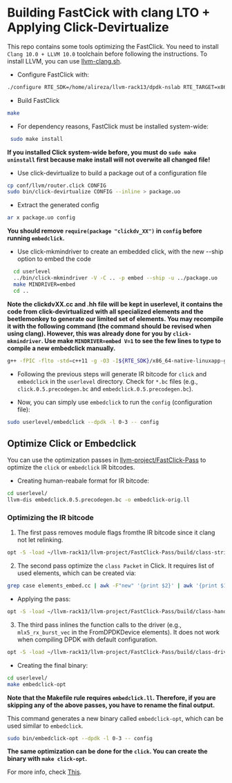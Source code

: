# Building FastCick with clang LTO + Applying Click-Devirtualize

This repo contains some tools optimizing the FastClick. You need to install `Clang 10.0 + LLVM 10.0` toolchain before following the instructions. To install LLVM, you can use [llvm-clang.sh](https://bitbucket.org/nslab/llvm-project/src/master/llvm-clang.sh).

* Configure FastClick with:

```bash
./configure RTE_SDK=/home/alireza/llvm-rack13/dpdk-nslab RTE_TARGET=x86_64-native-linux-clangflto --enable-multithread --disable-linuxmodule --enable-intel-cpu --enable-user-multithread --verbose CC="clang -flto" CFLAGS="-std=gnu11 -O3" CXX="clang++ -flto" CXXFLAGS="-std=gnu++14 -O3" LDFLAGS="-flto -Wl,-plugin-opt=save-temps" RANLIB="/bin/true" READELF="llvm-readelf" AR="llvm-ar" --disable-dynamic-linking --enable-poll --enable-dpdk --disable-dpdk-pool --disable-dpdk-packet
```

* Build FastClick

```bash
make
```

* For dependency reasons, FastClick must be installed system-wide:

```bash
 sudo make install
```
  
  **If you installed Click system-wide before, you must do `sudo make uninstall` first because make install will not overwite all changed file!**

* Use click-devirtualize to build a package out of a configuration file

```bash
cp conf/llvm/router.click CONFIG
sudo bin/click-devirtualize CONFIG --inline > package.uo
```

* Extract the generated config

```bash
ar x package.uo config
```

  **You should remove `require(package "clickdv_XX")` in `config` before running `embedclick`.**

* Use click-mkmindriver to create an embedded click, with the new --ship option to embed the code

```bash
  cd userlevel
  ../bin/click-mkmindriver -V -C .. -p embed --ship -u ../package.uo
  make MINDRIVER=embed
  cd ..
```

  **Note the clickdvXX.cc and .hh file will be kept in userlevel, it contains the code from
  click-devirtualized with all specialized elements and the beetlemonkey to generate our
  limited set of elements. You may recompile it with the following command (the command should be revised when using clang). However, this was already done for you by `click-mkmindriver`. Use make `MINDRIVER=embed V=1` to see the few lines to type to compile a new embedclick manually.**

  ```bash
  g++ -fPIC -flto -std=c++11 -g -O3 -I${RTE_SDK}/x86_64-native-linuxapp-gcc/include -include ${RTE_SDK}/x86_64-native-linuxapp-gcc/include/rte_config.h -Wno-pmf-conversions -faligned-new -c -o   clickdv_Q3Ysjsm0iWjr6UUA6pNNyd.u.o clickdv_Q3Ysjsm0iWjr6UUA6pNNyd.u.cc -fno-access-control
  ```

* Following the previous steps will generate IR bitcode for `click` and `embedclick` in the `userlevel` directory. Check for `*.bc` files (e.g., `click.0.5.precodegen.bc` and `embedclick.0.5.precodegen.bc`).

* Now, you can simply use `embedclick` to run the `config` (configuration file):

```bash
sudo userlevel/embedclick --dpdk -l 0-3 -- config
```

## Optimize Click or Embedclick

You can use the optimization passes in [llvm-project/FastClick-Pass](https://bitbucket.org/nslab/llvm-project/src/master/FastClick-Pass/) to optimize the `click` or `embedclick` IR bitcodes.

* Creating human-reabale format for IR bitcode:

 ```bash
 cd userlevel/
 llvm-dis embedclick.0.5.precodegen.bc -o embedclick-orig.ll
 ```

### Optimizing the IR bitcode

1. The first pass removes module flags fromthe IR bitcode since it clang not let relinking.

```bash
opt -S -load ~/llvm-rack13/llvm-project/FastClick-Pass/build/class-stripmoduleflags-pass/libClassStripModuleFlagsPass.so -strip-module-flags embedclick-orig.ll -o embedclick-tmp.ll
```

2. The second pass optimize the `class Packet` in Click. It requires list of used elements, which can be created via:

```bash
grep case elements_embed.cc | awk -F"new" '{print $2}' | awk '{print $1}' | awk -F";" '{print $1}' > elements_embed_router.list
```

* Applying the pass:

```bash
opt -S -load ~/llvm-rack13/llvm-project/FastClick-Pass/build/class-handpick-pass/libClassHandpickPass.so -handpick-packet-class embedclick-tmp.ll -element-list-filename elements_embed_router.list -o embedclick-opt.ll
```

3. The third pass inlines the function calls to the driver (e.g., `mlx5_rx_burst_vec` in the FromDPDKDevice elements). It does not work when compiling DPDK with default configuration.

 ```bash
opt -S -load ~/llvm-rack13/llvm-project/FastClick-Pass/build/class-driverinline-pass/libClassDriverInlinePass.so -inline-driver embedclick-opt.ll -o embedclick.ll
 ```

* Creating the final binary:

 ```bash
 cd userlevel/
 make embedclick-opt
 ```

 **Note that the Makefile rule requires `embedclick.ll`. Therefore, if you are skipping any of the above passes, you have to rename the final output.**

 This command generates a new binary called `embedclick-opt`, which can be used similar to `embedclick`.

 ```bash
sudo bin/embedclick-opt --dpdk -l 0-3 -- config
 ```

 **The same optimization can be done for the `click`. You can create the binary with `make click-opt`.**

 For more info, check [This](https://docs.google.com/document/d/1O7W9HL8LkKsdq_om_K9bjV7jC-M7c-qeB77CsJ3jA_E/edit?usp=sharing).
